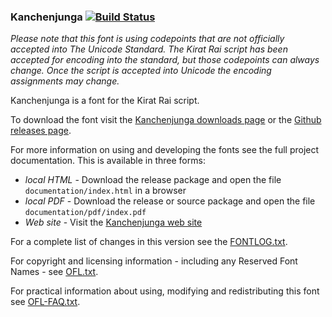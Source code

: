 ### Kanchenjunga [![Build Status](https://build.palaso.org/app/rest/builds/buildType:Fonts_Kanchenjunga/statusIcon)](https://build.palaso.org/viewType.html?buildTypeId=Fonts_Kanchenjunga&guest=1)

_Please note that this font is using codepoints that are not officially accepted into The Unicode Standard. The Kirat Rai script has been accepted for encoding into the standard, but those codepoints can always change. Once the script is accepted into Unicode the encoding assignments may change._

Kanchenjunga is a font for the Kirat Rai script. 

To download the font visit the [Kanchenjunga downloads page](https://software.sil.org/kanchenjunga/download/) or the [Github releases page](https://github.com/silnrsi/font-kanchenjunga/releases).

For more information on using and developing the fonts see the full project documentation. This is available in three forms:

- *local HTML* - Download the release package and open the file `documentation/index.html` in a browser
- *local PDF* - Download the release or source package and open the file `documentation/pdf/index.pdf`
- *Web site* - Visit the [Kanchenjunga web site](https://software.sil.org/kanchenjunga) 

For a complete list of changes in this version see the [FONTLOG.txt](FONTLOG.txt).

For copyright and licensing information - including any Reserved Font Names - see [OFL.txt](OFL.txt).

For practical information about using, modifying and redistributing this font see [OFL-FAQ.txt](OFL-FAQ.txt).


